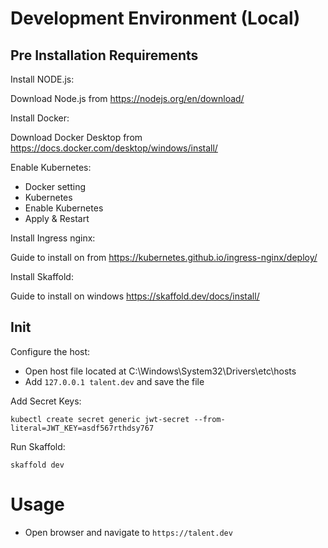 # Development Environment (Local)

## Pre Installation Requirements

Install NODE.js: 

Download Node.js from https://nodejs.org/en/download/

Install Docker:

Download Docker Desktop from https://docs.docker.com/desktop/windows/install/

Enable Kubernetes:

* Docker setting
* Kubernetes
* Enable Kubernetes
* Apply & Restart

Install Ingress nginx:

Guide to install on from https://kubernetes.github.io/ingress-nginx/deploy/

Install Skaffold:

Guide to install on windows https://skaffold.dev/docs/install/


## Init

Configure the host:

* Open host file located at C:\Windows\System32\Drivers\etc\hosts 
* Add `127.0.0.1 talent.dev` and save the file

Add Secret Keys:

`kubectl create secret generic jwt-secret --from-literal=JWT_KEY=asdf567rthdsy767`

Run Skaffold:

`skaffold dev`

# Usage

* Open browser and navigate to `https://talent.dev`